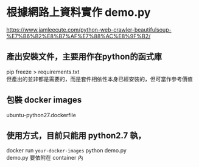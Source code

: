 # 根據網路上資料實作 demo.py

<https://www.jamleecute.com/python-web-crawler-beautifulsoup-%E7%B6%B2%E8%B7%AF%E7%88%AC%E8%9F%B2/>

## 產出安裝文件，主要用作在python的函式庫

pip freeze > requirements.txt   
但產出的並非都是需要的，而是套件相依性本身已經安裝的，但可當作參考價值

## 包裝 docker images

ubuntu-python27.dockerfile

## 使用方式，目前只能用 python2.7 執，

docker run `your-docker-images` python demo.py   
demo.py 要依附在 container 內   
